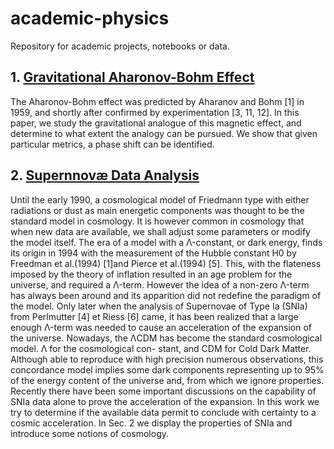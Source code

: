 # academic-physics
Repository for academic projects, notebooks or data. 


## 1. [Gravitational Aharonov-Bohm Effect](/GravitationAharonovBohmEffect)
The Aharonov-Bohm effect was predicted by Aharanov and Bohm [1]
in 1959, and shortly after confirmed by experimentation [3, 11, 12]. In
this paper, we study the gravitational analogue of this magnetic effect,
and determine to what extent the analogy can be pursued. We show that
given particular metrics, a phase shift can be identified.

## 2. [Supernnovæ Data Analysis](/supernovae-analysis)

Until the early 1990, a cosmological model of Friedmann type with either radiations or dust as main energetic components was thought to be the standard model in cosmology. It is however common in cosmology that when new data are available, we shall adjust some parameters or modify the model itself. The era of a model with a Λ-constant, or dark energy, finds its origin in 1994 with the measurement of the Hubble constant H0 by Freedman et al.(1994) [1]and Pierce et al.(1994) [5].
This, with the flateness imposed by the theory of inflation resulted in an age problem for the
universe, and required a Λ-term. However the idea of a non-zero Λ-term has always been around
and its apparition did not redefine the paradigm of the model. Only later when the analysis of
Supernovae of Type Ia (SNIa) from Perlmutter [4] et Riess [6] came, it has been realized that a
large enough Λ-term was needed to cause an acceleration of the expansion of the universe.
Nowadays, the ΛCDM has become the standard cosmological model. Λ for the cosmological con-
stant, and CDM for Cold Dark Matter. Although able to reproduce with high precision numerous
observations, this concordance model implies some dark components representing up to 95% of the
energy content of the universe and, from which we ignore properties.
Recently there have been some important discussions on the capability of SNIa data alone to prove
the acceleration of the expansion. In this work we try to determine if the available data permit to
conclude with certainty to a cosmic acceleration. In Sec. 2 we display the properties of SNIa and
introduce some notions of cosmology.

